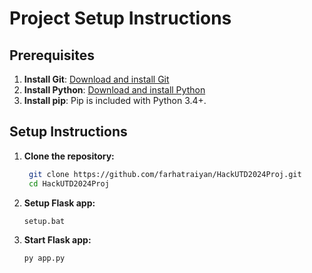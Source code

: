 # Project Setup Instructions

## Prerequisites

1. **Install Git**: [Download and install Git](https://git-scm.com/downloads)
2. **Install Python**: [Download and install Python](https://www.python.org/downloads/)
3. **Install pip**: Pip is included with Python 3.4+.

## Setup Instructions

1. **Clone the repository:**
   ```bash
    git clone https://github.com/farhatraiyan/HackUTD2024Proj.git
    cd HackUTD2024Proj

2. **Setup Flask app:**
    ```bash
    setup.bat

4. **Start Flask app:**
    ```bash
    py app.py
